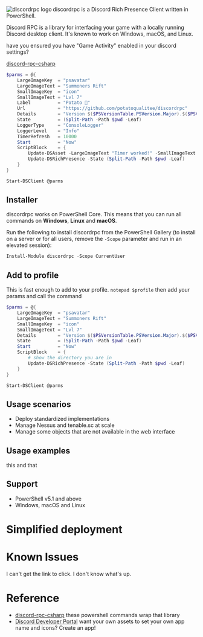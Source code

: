 <img align="left" src=https://user-images.githubusercontent.com/8278033/112738725-df8d9980-8f65-11eb-89ef-331e15fcf183.png alt="discordrpc logo">discordrpc is a Discord Rich Presence Client written in PowerShell.

Discord RPC is a library for interfacing your game with a locally running Discord desktop client. It's known to work on Windows, macOS, and Linux. 

have you ensured you have "Game Activity" enabled in your discord settings?

[discord-rpc-csharp](https://github.com/Lachee/discord-rpc-csharp/)

```powershell
$parms = @{
    LargeImageKey  = "psavatar"
    LargeImageText = "Summoners Rift"
    SmallImageKey  = "icon"
    SmallImageText = "Lvl 7"
    Label          = "Potato 🥔"
    Url            = "https://github.com/potatoqualitee/discordrpc"
    Details        = "Version $($PSVersionTable.PSVersion.Major).$($PSVersionTable.PSVersion.Minor)"
    State          = (Split-Path -Path $pwd -Leaf)
    LoggerType     = "ConsoleLogger"
    LoggerLevel    = "Info"
    TimerRefresh   = 10000
    Start          = "Now"
    ScriptBlock    = {
        Update-DSAsset -LargeImageText "Timer worked!" -SmallImageText "Lvl 10"
        Update-DSRichPresence -State (Split-Path -Path $pwd -Leaf)
    }
}

Start-DSClient @parms
```

## Installer

discordrpc works on PowerShell Core. This means that you can run all commands on <strong>Windows</strong>, <strong>Linux</strong> and <strong>macOS</strong>.

Run the following to install discordrpc from the PowerShell Gallery (to install on a server or for all users, remove the `-Scope` parameter and run in an elevated session):

```powershell
Install-Module discordrpc -Scope CurrentUser
```

## Add to profile

This is fast enough to add to your profile. `notepad $profile` then add your params and call the command

```powershell
$parms = @{
    LargeImageKey  = "psavatar"
    LargeImageText = "Summoners Rift"
    SmallImageKey  = "icon"
    SmallImageText = "Lvl 7"
    Details        = "Version $($PSVersionTable.PSVersion.Major).$($PSVersionTable.PSVersion.Minor)"
    State          = (Split-Path -Path $pwd -Leaf)
    Start          = "Now"
    ScriptBlock    = {
        # show the directory you are in
        Update-DSRichPresence -State (Split-Path -Path $pwd -Leaf)
    }
}

Start-DSClient @parms
```

## Usage scenarios

- Deploy standardized implementations
- Manage Nessus and tenable.sc at scale
- Manage some objects that are not available in the web interface

## Usage examples

this and that

## Support

* PowerShell v5.1 and above
* Windows, macOS and Linux

# Simplified deployment

# Known Issues

I can't get the link to click. I don't know what's up.

# Reference

- [discord-rpc-csharp](https://github.com/Lachee/discord-rpc-csharp/) these powershell commands wrap that library
- [Discord Developer Portal](https://discord.com/developers/applications/) want your own assets to set your own app name and icons? Create an app!
